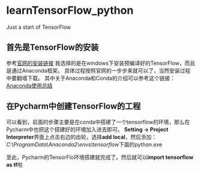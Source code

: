 # learnTensorFlow_python
Just a start of TensorFlow

## 首先是TensorFlow的安装
参考[官网的安装链接](https://www.tensorflow.org/install/)
我选择的是在windows下安装预编译好的TensorFlow，而且是通过Anaconda框架。
具体过程按照官网的一步步来就可以了，当然安装过程中要翻墙下载。
其中关于Anaconda和Conda的介绍可以参考这个链接：[Anaconda使用总结](http://python.jobbole.com/86236/)

## 在Pycharm中创建TensorFlow的工程
可以看到，前面的步骤主要是在conda中搭建了一个tensorflow的环境，那么在Pycharm中也把这个搭建好的环境加入进去即可。
**Setting -> Project Interpreter**界面上点击右边的齿轮，选择**add local**，然后添加：*C:\ProgramData\Anaconda2\envs\tensorflow*下面的python.exe

至此，Pycharm的TensorFlo环境搭建就完成了。然后就可以**import tensorflow as tf**啦

